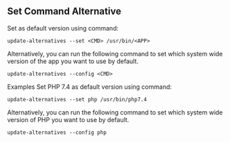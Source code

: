 ## Set Command Alternative
Set <CMD> as default version using command:
```
update-alternatives --set <CMD> /usr/bin/<APP>
```

Alternatively, you can run the following command to set which system wide version of the app you want to use by default.
```
update-alternatives --config <CMD>
```


Examples
Set PHP 7.4 as default version using command:
```
update-alternatives --set php /usr/bin/php7.4
```

Alternatively, you can run the following command to set which system wide version of PHP you want to use by default.
```
update-alternatives --config php
```
